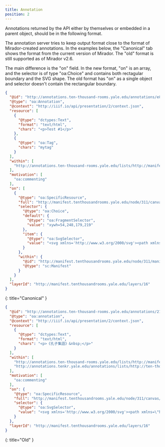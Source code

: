 ```yaml
---
title: Annotation
position: 2
---
```


Annotations returned by the API either by themselves or embedded in a parent object,
should be in the following format.

The annotation server tries to keep output format close to the format of Mirador-created annotations. In the examples below,
the "Canonical" tab shows the format from the current version of Mirador. The "old" format is still supported as of Mirador v2.6.

The main difference is the "on" field. In the new format, "on" is an array, and the selector is of type "oa:Choice" and contains both rectagular boundary and the SVG shape. The old format has "on" as a single object and selector doesn't contain the rectangular boundary.

~~~ json
{
  "@id": "http://annotations.ten-thousand-rooms.yale.edu/annotations/e8a459bb-119c-4f46-87a3-93edc2cd22c1",
  "@type": "oa:Annotation",
  "@context": "http://iiif.io/api/presentation/2/context.json",
  "resource": [
    {
      "@type": "dctypes:Text",
      "format": "text/html",
      "chars": "<p>Test #1</p>"
    },
    {
      "@type": "oa:Tag",
      "chars": "mytag"
    }
  ],
  "within": [
    "http://annotations.ten-thousand-rooms.yale.edu/lists/http://manifest.tenthousandrooms.yale.edu/layers/16_http://manifest.tenthousandrooms.yale.edu/node/311/canvas/14116"
  ],
  "motivation": [
    "oa:commenting"
  ],
  "on": [
    {
      "@type": "oa:SpecificResource",
      "full": "http://manifest.tenthousandrooms.yale.edu/node/311/canvas/14116",
      "selector": {
        "@type": "oa:Choice",
        "default": {
          "@type": "oa:FragmentSelector",
          "value": "xywh=54,248,179,219"
        },
        "item": {
          "@type": "oa:SvgSelector",
          "value": "<svg xmlns='http://www.w3.org/2000/svg'><path xmlns=\"http://www.w3.org/2000/svg\" d=\"M53.93942,248.15395h89.65346v0h89.65346v109.58331v109.58331h-89.65346h-89.65346v-109.58331z\" data-paper-data=\"{&quot;strokeWidth&quot;:1,&quot;rotation&quot;:0,&quot;deleteIcon&quot;:null,&quot;rotationIcon&quot;:null,&quot;group&quot;:null,&quot;editable&quot;:true,&quot;annotation&quot;:null}\" id=\"rectangle_f95e7e02-7a2b-495e-8dc4-d47f1c0fba9d\" fill-opacity=\"0\" fill=\"#00bfff\" fill-rule=\"nonzero\" stroke=\"#00bfff\" stroke-width=\"1\" stroke-linecap=\"butt\" stroke-linejoin=\"miter\" stroke-miterlimit=\"10\" stroke-dasharray=\"\" stroke-dashoffset=\"0\" font-family=\"none\" font-weight=\"none\" font-size=\"none\" text-anchor=\"none\" style=\"mix-blend-mode: normal\"/></svg>"
        }
      },
      "within": {
        "@id": "http://manifest.tenthousandrooms.yale.edu/node/311/manifest",
        "@type": "sc:Manifest"
      }
    }
  ],
  "layerId": "http://manifest.tenthousandrooms.yale.edu/layers/16"
}
~~~
{: title="Canonical" }

~~~ json
{
  "@id": "http://annotations.ten-thousand-rooms.yale.edu/annotations/215bc9b4-ca41-4467-a823-4440c420eb8e",
  "@type": "oa:annotation",
  "@context": "http://iiif.io/api/presentation/2/context.json",
  "resource": [
    {
      "@type": "dctypes:Text",
      "format": "text/html",
      "chars": "<p>《孔子集語》&nbsp;</p>"
    }
  ],
  "within": [
    "http://annotations.ten-thousand-rooms.yale.edu/lists/http://manifest.tenthousandrooms.yale.edu/layers/16_http://manifest.tenthousandrooms.yale.edu/node/311/canvas/14116",
    "http://annotations.tenkr.yale.edu/annotations/lists/http://ten-thousand-rooms.herokuapp.com/layers/5557c1c3-53d5-4af5-bfc8-990008826fcc_http://manifest.tenthousandrooms.yale.edu/node/311/canvas/14116"
  ],
  "motivation": [
    "oa:commenting"
  ],
  "on": {
    "@type": "oa:SpecificResource",
    "full": "http://manifest.tenthousandrooms.yale.edu/node/311/canvas/14116",
    "selector": {
      "@type": "oa:SvgSelector",
      "value": "<svg xmlns='http://www.w3.org/2000/svg'><path xmlns=\"http://www.w3.org/2000/svg\" d=\"M292.21935,122.21566l109.99409,0l109.99409,0l0,476.64106l0,476.64106l-109.99409,0l-109.99409,0l0,-476.64106z\" data-paper-data=\"{&quot;rotation&quot;:0,&quot;annotation&quot;:null}\" id=\"rectangle_647a69af-6014-412d-8c28-6e561ec82dde\" fill-opacity=\"0\" fill=\"#00bfff\" stroke=\"#00bfff\" stroke-width=\"1.74594\" stroke-linecap=\"butt\" stroke-linejoin=\"miter\" stroke-miterlimit=\"10\" stroke-dasharray=\"\" stroke-dashoffset=\"0\" font-family=\"sans-serif\" font-weight=\"normal\" font-size=\"12\" text-anchor=\"start\" mix-blend-mode=\"normal\"/></svg>"
    }
  },
  "layerId": "http://manifest.tenthousandrooms.yale.edu/layers/16"
}
~~~
{: title="Old" }


